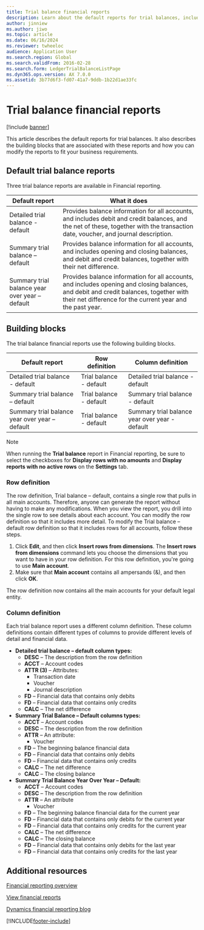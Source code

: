 ```yaml
---
title: Trial balance financial reports
description: Learn about the default reports for trial balances, including an outline on building blocks that are associated with these reports.
author: jinniew
ms.author: jiwo
ms.topic: article
ms.date: 06/16/2024
ms.reviewer: twheeloc
audience: Application User
ms.search.region: Global
ms.search.validFrom: 2016-02-28
ms.search.form: LedgerTrialBalanceListPage
ms.dyn365.ops.version: AX 7.0.0
ms.assetid: 3b77d6f3-fd07-41a7-9ddb-1b22d1ae33fc
---
```


# Trial balance financial reports

[!include [banner](../includes/banner.md)]

This article describes the default reports for trial balances. It also describes the building blocks that are associated with these reports and how you can modify the reports to fit your business requirements. 

## Default trial balance reports

Three trial balance reports are available in Financial reporting.

| Default report                                 | What it does                                                                            |
|------------------------------------------------|--------------------------------------------------------------------------------------|
| Detailed trial balance - default               | Provides balance information for all accounts, and includes debit and credit balances, and the net of these, together with the transaction date, voucher, and journal description.                  |
| Summary trial balance – default                | Provides balance information for all accounts, and includes opening and closing balances, and debit and credit balances, together with their net difference.  |
| Summary trial balance year over year – default | Provides balance information for all accounts, and includes opening and closing balances, and debit and credit balances, together with their net difference for the current year and the past year. |

## Building blocks
The trial balance financial reports use the following building blocks.

| Default report                                 | Row definition          | Column definition                              |
|------------------------------------------------|-------------------------|------------------------------------------------|
| Detailed trial balance - default               | Trial balance - default | Detailed trial balance - default               |
| Summary trial balance – default                | Trial balance - default | Summary trial balance - default                |
| Summary trial balance year over year – default | Trial balance - default | Summary trial balance year over year - default |

> [!NOTE] 
> When running the **Trial balance** report in Financial reporting, be sure to select the checkboxes for **Display rows with no amounts** and **Display reports with no active rows** on the **Settings** tab.

### Row definition

The row definition, Trial balance – default, contains a single row that pulls in all main accounts. Therefore, anyone can generate the report without having to make any modifications. When you view the report, you drill into the single row to see details about each account. You can modify the row definition so that it includes more detail. To modify the Trial balance – default row definition so that it includes rows for all accounts, follow these steps.

1.  Click **Edit**, and then click **Insert rows from dimensions**. The **Insert rows from dimensions** command lets you choose the dimensions that you want to have in your row definition. For this row definition, you're going to use **Main account**.
2.  Make sure that **Main account** contains all ampersands (&), and then click **OK**.

The row definition now contains all the main accounts for your default legal entity.

### Column definition

Each trial balance report uses a different column definition. These column definitions contain different types of columns to provide different levels of detail and financial data.

-   **Detailed trial balance – default column types:**
    -   **DESC** – The description from the row definition
    -   **ACCT** – Account codes
    -   **ATTR (3)** – Attributes:
        -   Transaction date
        -   Voucher
        -   Journal description
    -   **FD** – Financial data that contains only debits
    -   **FD** – Financial data that contains only credits
    -   **CALC** – The net difference
-   **Summary Trial Balance – Default columns types:**
    -   **ACCT** – Account codes
    -   **DESC** – The description from the row definition
    -   **ATTR** – An attribute:
        -   Voucher
    -   **FD** – The beginning balance financial data
    -   **FD** – Financial data that contains only debits
    -   **FD** – Financial data that contains only credits
    -   **CALC** – The net difference
    -   **CALC** – The closing balance
-   **Summary Trial Balance Year Over Year – Default:**
    -   **ACCT** – Account codes
    -   **DESC** – The description from the row definition
    -   **ATTR** – An attribute
        -   Voucher
    -   **FD** – The beginning balance financial data for the current year
    -   **FD** – Financial data that contains only debits for the current year
    -   **FD** – Financial data that contains only credits for the current year
    -   **CALC** – The net difference
    -   **CALC** – The closing balance
    -   **FD** – Financial data that contains only debits for the last year
    -   **FD** – Financial data that contains only credits for the last year

## Additional resources

[Financial reporting overview](financial-reporting-getting-started.md)

[View financial reports](view-financial-reports.md)

[Dynamics financial reporting blog](https://blogs.msdn.com/b/dynamics_financial_reporting/)





[!INCLUDE[footer-include](../../includes/footer-banner.md)]
